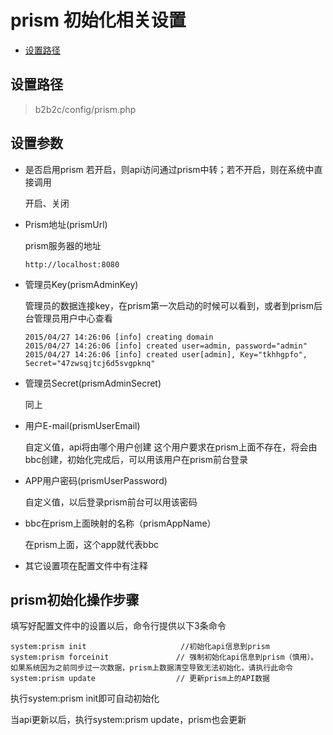 # prism 初始化相关设置

- [设置路径](#setup-url)

<a name="setup-url"></a>
## 设置路径
> b2b2c/config/prism.php

<a name="setup-params"></a>
## 设置参数
  - 是否启用prism
  若开启，则api访问通过prism中转；若不开启，则在系统中直接调用

    开启、关闭

  - Prism地址(prismUrl)

    prism服务器的地址

    ```
    http://localhost:8080
    ```

  - 管理员Key(prismAdminKey)

    管理员的数据连接key，在prism第一次启动的时候可以看到，或者到prism后台管理员用户中心查看
    ```
    2015/04/27 14:26:06 [info] creating domain
    2015/04/27 14:26:06 [info] created user=admin, password="admin"
    2015/04/27 14:26:06 [info] created user[admin], Key="tkhhgpfo", Secret="47zwsqjtcj6d5svgpknq"
    ```

  - 管理员Secret(prismAdminSecret)

    同上

  - 用户E-mail(prismUserEmail)

    自定义值，api将由哪个用户创建
    这个用户要求在prism上面不存在，将会由bbc创建，初始化完成后，可以用该用户在prism前台登录

  - APP用户密码(prismUserPassword)

    自定义值，以后登录prism前台可以用该密码

  - bbc在prism上面映射的名称（prismAppName）

    在prism上面，这个app就代表bbc

  - 其它设置项在配置文件中有注释

<a name="setup-steps"></a>
## prism初始化操作步骤

填写好配置文件中的设置以后，命令行提供以下3条命令
```
system:prism init                     //初始化api信息到prism
system:prism forceinit               // 强制初始化api信息到prism（慎用）。如果系统因为之前同步过一次数据，prism上数据清空导致无法初始化，请执行此命令
system:prism update                  // 更新prism上的API数据
```

执行system:prism init即可自动初始化

当api更新以后，执行system:prism update，prism也会更新


